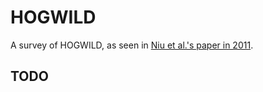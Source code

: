 # HOGWILD
A survey of HOGWILD, as seen in [Niu et al.'s paper in
2011](https://arxiv.org/abs/1106.5730).

## TODO


